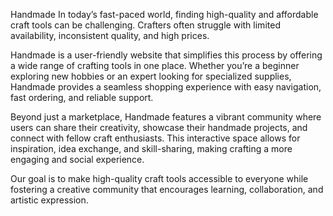 Handmade 
In today’s fast-paced world, finding high-quality and affordable craft tools can be challenging. Crafters often struggle with limited availability, inconsistent quality, and high prices.

Handmade is a user-friendly website that simplifies this process by offering a wide range of crafting tools in one place. Whether you’re a beginner exploring new hobbies or an expert looking for specialized supplies, Handmade provides a seamless shopping experience with easy navigation, fast ordering, and reliable support.

Beyond just a marketplace, Handmade features a vibrant community where users can share their creativity, showcase their handmade projects, and connect with fellow craft enthusiasts. This interactive space allows for inspiration, idea exchange, and skill-sharing, making crafting a more engaging and social experience.

Our goal is to make high-quality craft tools accessible to everyone while fostering a creative community that encourages learning, collaboration, and artistic expression.
